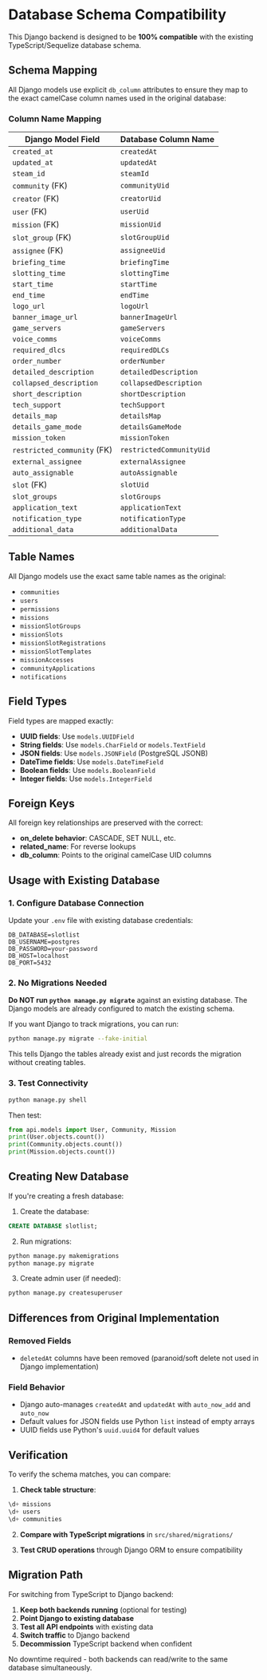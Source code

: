 # Database Schema Compatibility

This Django backend is designed to be **100% compatible** with the existing TypeScript/Sequelize database schema.

## Schema Mapping

All Django models use explicit `db_column` attributes to ensure they map to the exact camelCase column names used in the original database:

### Column Name Mapping

| Django Model Field | Database Column Name |
|-------------------|---------------------|
| `created_at` | `createdAt` |
| `updated_at` | `updatedAt` |
| `steam_id` | `steamId` |
| `community` (FK) | `communityUid` |
| `creator` (FK) | `creatorUid` |
| `user` (FK) | `userUid` |
| `mission` (FK) | `missionUid` |
| `slot_group` (FK) | `slotGroupUid` |
| `assignee` (FK) | `assigneeUid` |
| `briefing_time` | `briefingTime` |
| `slotting_time` | `slottingTime` |
| `start_time` | `startTime` |
| `end_time` | `endTime` |
| `logo_url` | `logoUrl` |
| `banner_image_url` | `bannerImageUrl` |
| `game_servers` | `gameServers` |
| `voice_comms` | `voiceComms` |
| `required_dlcs` | `requiredDLCs` |
| `order_number` | `orderNumber` |
| `detailed_description` | `detailedDescription` |
| `collapsed_description` | `collapsedDescription` |
| `short_description` | `shortDescription` |
| `tech_support` | `techSupport` |
| `details_map` | `detailsMap` |
| `details_game_mode` | `detailsGameMode` |
| `mission_token` | `missionToken` |
| `restricted_community` (FK) | `restrictedCommunityUid` |
| `external_assignee` | `externalAssignee` |
| `auto_assignable` | `autoAssignable` |
| `slot` (FK) | `slotUid` |
| `slot_groups` | `slotGroups` |
| `application_text` | `applicationText` |
| `notification_type` | `notificationType` |
| `additional_data` | `additionalData` |

## Table Names

All Django models use the exact same table names as the original:

- `communities`
- `users`
- `permissions`
- `missions`
- `missionSlotGroups`
- `missionSlots`
- `missionSlotRegistrations`
- `missionSlotTemplates`
- `missionAccesses`
- `communityApplications`
- `notifications`

## Field Types

Field types are mapped exactly:

- **UUID fields**: Use `models.UUIDField`
- **String fields**: Use `models.CharField` or `models.TextField`
- **JSON fields**: Use `models.JSONField` (PostgreSQL JSONB)
- **DateTime fields**: Use `models.DateTimeField`
- **Boolean fields**: Use `models.BooleanField`
- **Integer fields**: Use `models.IntegerField`

## Foreign Keys

All foreign key relationships are preserved with the correct:
- **on_delete behavior**: CASCADE, SET NULL, etc.
- **related_name**: For reverse lookups
- **db_column**: Points to the original camelCase UID columns

## Usage with Existing Database

### 1. Configure Database Connection

Update your `.env` file with existing database credentials:

```env
DB_DATABASE=slotlist
DB_USERNAME=postgres
DB_PASSWORD=your-password
DB_HOST=localhost
DB_PORT=5432
```

### 2. No Migrations Needed

**Do NOT run `python manage.py migrate`** against an existing database. The Django models are already configured to match the existing schema.

If you want Django to track migrations, you can run:
```bash
python manage.py migrate --fake-initial
```

This tells Django the tables already exist and just records the migration without creating tables.

### 3. Test Connectivity

```bash
python manage.py shell
```

Then test:
```python
from api.models import User, Community, Mission
print(User.objects.count())
print(Community.objects.count())
print(Mission.objects.count())
```

## Creating New Database

If you're creating a fresh database:

1. Create the database:
```sql
CREATE DATABASE slotlist;
```

2. Run migrations:
```bash
python manage.py makemigrations
python manage.py migrate
```

3. Create admin user (if needed):
```bash
python manage.py createsuperuser
```

## Differences from Original Implementation

### Removed Fields
- `deletedAt` columns have been removed (paranoid/soft delete not used in Django implementation)

### Field Behavior
- Django auto-manages `createdAt` and `updatedAt` with `auto_now_add` and `auto_now`
- Default values for JSON fields use Python `list` instead of empty arrays
- UUID fields use Python's `uuid.uuid4` for default values

## Verification

To verify the schema matches, you can compare:

1. **Check table structure**:
```sql
\d+ missions
\d+ users
\d+ communities
```

2. **Compare with TypeScript migrations** in `src/shared/migrations/`

3. **Test CRUD operations** through Django ORM to ensure compatibility

## Migration Path

For switching from TypeScript to Django backend:

1. **Keep both backends running** (optional for testing)
2. **Point Django to existing database**
3. **Test all API endpoints** with existing data
4. **Switch traffic** to Django backend
5. **Decommission** TypeScript backend when confident

No downtime required - both backends can read/write to the same database simultaneously.
